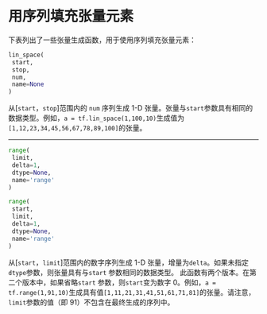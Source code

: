 # 用序列填充张量元素

下表列出了一些张量生成函数，用于使用序列填充张量元素：



```py
lin_space(
 start,
 stop,
 num,
 name=None
)
```

从[`start`，`stop`]范围内的 `num` 序列生成 1-D 张量。张量与`start`参数具有相同的数据类型。例如，`a = tf.lin_space(1,100,10)`生成值为`[1,12,23,34,45,56,67,78,89,100]`的张量。

---


```py
range(
 limit,
 delta=1,
 dtype=None,
 name='range'
)

range(
 start, 
 limit, 
 delta=1,
 dtype=None,
 name='range'
)
```

从[`start`，`limit`]范围内的数字序列生成 1-D 张量，增量为`delta`。如果未指定`dtype`参数，则张量具有与`start` 参数相同的数据类型。 此函数有两个版本。在第二个版本中，如果省略`start` 参数，则`start`变为数字 0。例如，`a = tf.range(1,91,10)`生成具有值`[1,11,21,31,41,51,61,71,81]`的张量。请注意，`limit`参数的值（即 91）不包含在最终生成的序列中。